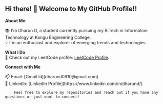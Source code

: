 ## Hi there! 👋 Welcome to My GitHub Profile!!
**About Me**<br>
    <p>📚 I'm Dharun D, a student currently pursuing my B.Tech in Information Technology at Kongu Engineering College. <br>
  💡 I'm an enthusiast and explorer of emerging trends and technologies.</p>

**What I Do**<br>
  🔭 Check out my LeetCode profile: [LeetCode Profile](https://leetcode.com/u/DharunD/).
  
**Connect with Me**
 <p> 📫 Email: [Gmail Id](dharund0810@gmail.com). <br>
  🔗 LinkedIn: [LinkedIn Profile](https://www.linkedin.com/in/dharund/).</p>

        Feel free to explore my repositories and reach out if you have any questions or just want to connect!

